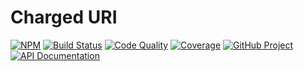# Charged URI

[![NPM][npm-image]][npm-url]
[![Build Status][build-status-img]][build-status-link]
[![Code Quality][quality-img]][quality-link]
[![Coverage][coverage-img]][coverage-link]
[![GitHub Project][github-image]][github-url]
[![API Documentation][api-docs-image]][api documentation]

[npm-image]: https://img.shields.io/npm/v/@hatsy/churi.svg?logo=npm
[npm-url]: https://www.npmjs.com/package/@hatsy/churi
[build-status-img]: https://github.com/hatsyjs/churi/workflows/Build/badge.svg
[build-status-link]: https://github.com/hatsyjs/churi/actions?query=workflow:Build
[quality-img]: https://app.codacy.com/project/badge/Grade/7b713de99b284eb1960b7b3ad9abf730
[quality-link]: https://www.codacy.com/gh/hatsyjs/churi/dashboard?utm_source=github.com&utm_medium=referral&utm_content=hatsyjs/churi&utm_campaign=Badge_Grade
[coverage-img]: https://app.codacy.com/project/badge/Coverage/7b713de99b284eb1960b7b3ad9abf730
[coverage-link]: https://www.codacy.com/gh/hatsyjs/churi/dashboard?utm_source=github.com&utm_medium=referral&utm_content=hatsyjs/churi&utm_campaign=Badge_Coverage
[github-image]: https://img.shields.io/static/v1?logo=github&label=GitHub&message=project&color=informational
[github-url]: https://github.com/hatsyjs/churi
[api-docs-image]: https://img.shields.io/static/v1?logo=typescript&label=API&message=docs&color=informational
[api documentation]: https://hatsyjs.github.io/churi/
